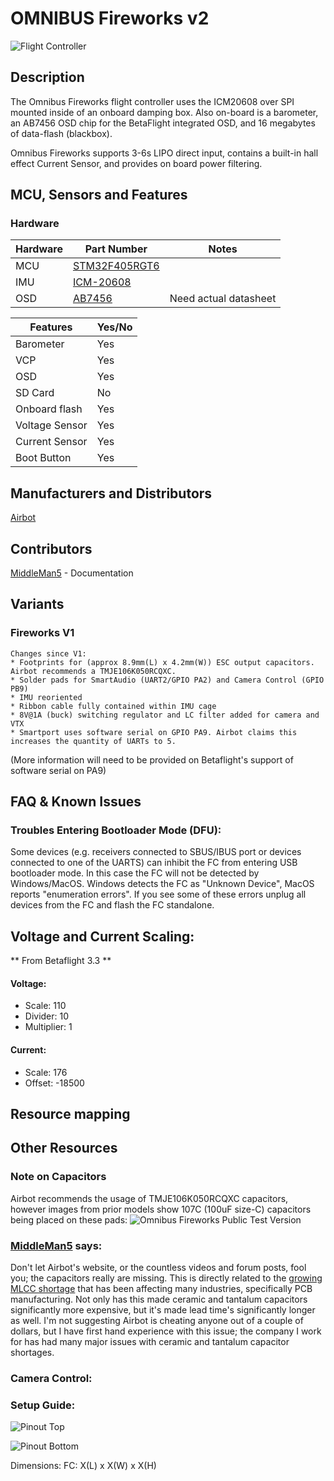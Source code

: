 # OMNIBUS Fireworks v2

![Flight Controller](https://image.ibb.co/gxmWGd/fireworksv2_1.jpg)

## Description

The Omnibus Fireworks flight controller uses the ICM20608
over SPI mounted inside of an onboard damping box.
Also on-board is a barometer, an AB7456 OSD chip for the BetaFlight integrated OSD, and 16 megabytes of data-flash (blackbox).

Omnibus Fireworks supports 3-6s LIPO direct input, contains a built-in hall effect Current Sensor, and provides on board power filtering.

## MCU, Sensors and Features

### Hardware

| Hardware      | Part Number   | Notes|
|---------------|---------------|------|
| MCU  | [STM32F405RGT6](http://www.mouser.com/ds/2/389/DM00037051-492832.pdf)  |  |
| IMU  | [ICM-20608](https://store.invensense.com/datasheets/invensense/ICM-20608-G-ProductSpec-V1.pdf)        | |
| OSD  | [AB7456](https://www.unmannedtechshop.co.uk/micro-osd-v2-3-ab7456/)     | Need actual datasheet |


| Features | Yes/No |
|----------|--------|
| Barometer | Yes |
| VCP | Yes |
| OSD | Yes |
| SD Card | No |
| Onboard flash | Yes |
| Voltage Sensor | Yes |
| Current Sensor | Yes|
| Boot Button | Yes| 



## Manufacturers and Distributors

[Airbot](https://store.myairbot.com/omnibusfireworksv2.html)


## Contributors

[MiddleMan5](https://github.com/MiddleMan5) - Documentation

## Variants

### Fireworks V1

    Changes since V1:
    * Footprints for (approx 8.9mm(L) x 4.2mm(W)) ESC output capacitors. Airbot recommends a TMJE106K050RCQXC.
    * Solder pads for SmartAudio (UART2/GPIO PA2) and Camera Control (GPIO PB9) 
    * IMU reoriented
    * Ribbon cable fully contained within IMU cage
    * 8V@1A (buck) switching regulator and LC filter added for camera and VTX
    * Smartport uses software serial on GPIO PA9. Airbot claims this increases the quantity of UARTs to 5.
(More information will need to be provided on Betaflight's support of software serial on PA9)

## FAQ & Known Issues

### Troubles Entering Bootloader Mode (DFU):
Some devices (e.g. receivers connected to SBUS/IBUS port or devices connected to one of the UARTS) can inhibit the FC from entering USB bootloader mode. In this case the FC will not be detected by Windows/MacOS. Windows detects the FC as "Unknown Device", MacOS reports "enumeration errors". If you see some of these errors unplug all devices from the FC and flash the FC standalone.

## Voltage and Current Scaling:  

** From Betaflight 3.3 **

#### Voltage:
* Scale:      110
* Divider:     10
* Multiplier:   1

#### Current:
* Scale:   176
* Offset: -18500

## Resource mapping

## Other Resources

### Note on Capacitors
Airbot recommends the usage of TMJE106K050RCQXC capacitors, however images from prior models show 107C (100uF size-C) capacitors being placed on these pads:
![Omnibus Fireworks Public Test Version](https://image.ibb.co/iSd2wd/OFW_PTV.png)

### [MiddleMan5](https://github.com/MiddleMan5) says:
Don't let Airbot's website, or the countless videos and forum posts, fool you; the capacitors really are missing. This is directly related to the [growing MLCC shortage](https://www.ttiinc.com/content/ttiinc/en/resources/marketeye/categories/passives/me-zogbi-20180302.html) that has been affecting many industries, specifically PCB manufacturing. Not only has this made ceramic and tantalum capacitors significantly more expensive, but it's made lead time's significantly longer as well. I'm not suggesting Airbot is cheating anyone out of a couple of dollars, but I have first hand experience with this issue; the company I work for has had many major issues with ceramic and tantalum capacitor shortages.

### Camera Control:

### Setup Guide:

![Pinout Top](https://image.ibb.co/j9uq9y/Fire_Works_Pinout2_51557_1528920698.jpg)


![Pinout Bottom](https://image.ibb.co/jTZwhJ/Fire_Works_Pinout1_70404_1528920698.jpg)

Dimensions:
FC: X(L) x X(W) x X(H)
